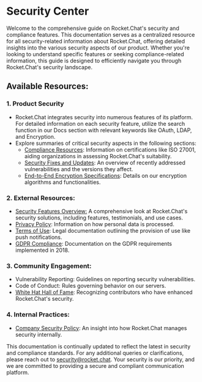 # Security Center

Welcome to the comprehensive guide on Rocket.Chat's security and compliance features. This documentation serves as a centralized resource for all security-related information about Rocket.Chat, offering detailed insights into the various security aspects of our product. Whether you're looking to understand specific features or seeking compliance-related information, this guide is designed to efficiently navigate you through Rocket.Chat's security landscape.

## Available Resources:&#x20;

### 1. Product Security&#x20;

* Rocket.Chat integrates security into numerous features of its platform. For detailed information on each security feature, utilize the search function in our Docs section with relevant keywords like OAuth, LDAP, and Encryption.
* Explore summaries of critical security aspects in the following sections:
  * [Compliance Resources](compliance-resources.md): Information on certifications like ISO 27001, aiding organizations in assessing Rocket.Chat's suitability.
  * [Security Fixes and Updates](security-fixes-and-updates/): An overview of recently addressed vulnerabilities and the versions they affect.
  * [End-to-End Encryption Specifications](end-to-end-encryption-specifications.md): Details on our encryption algorithms and functionalities.

### **2. External Resources**:

* [Security Features Overview:](https://www.rocket.chat/enterprise/security-compliance) A comprehensive look at Rocket.Chat's security solutions, including features, testimonials, and use cases.
* [Privacy Policy](https://docs.rocket.chat/customer-center/privacy-center/rocket.chat-privacy-policy): Information on how personal data is processed.
* [Terms of Use](../../applicable-terms/supplemental-terms/terms-of-use.md): Legal documentation outlining the provision of use like push notifications.
* [GDPR Compliance](https://chat.openai.com/c/8eb9da7d-8b7e-4ac9-b5ce-00b13fd6cc3b): Documentation on the GDPR requirements implemented in 2018.

### **3. Community Engagement**:

* Vulnerability Reporting: Guidelines on reporting security vulnerabilities.
* Code of Conduct: Rules governing behavior on our servers.
* [White Hat Hall of Fame](https://handbook.rocket.chat/departments-and-operations/security/whitehat-hall-of-fame): Recognizing contributors who have enhanced Rocket.Chat's security.

### **4. Internal Practices**:

* [Company Security Policy](https://handbook.rocket.chat/departments-and-operations/security/security-policy): An insight into how Rocket.Chat manages security internally.

This documentation is continually updated to reflect the latest in security and compliance standards. For any additional queries or clarifications, please reach out to [security@rocket.chat](mailto:security@rocket.chat). Your security is our priority, and we are committed to providing a secure and compliant communication platform.
